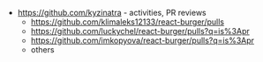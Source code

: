 - https://github.com/kyzinatra - activities, PR reviews
  - https://github.com/klimaleks12133/react-burger/pulls
  - https://github.com/luckychel/react-burger/pulls?q=is%3Apr
  - https://github.com/imkopyova/react-burger/pulls?q=is%3Apr
  - others
